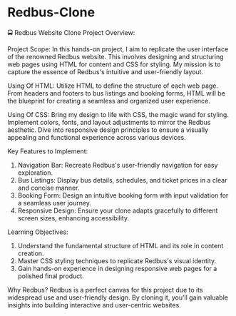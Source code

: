 # Redbus-Clone
🚍 Redbus Website Clone Project Overview:

Project Scope:
In this hands-on project, I aim to replicate the user interface of the renowned Redbus website. This involves designing and structuring web pages using HTML for content and CSS for styling. My mission is to capture the essence of Redbus's intuitive and user-friendly layout.

Using Of HTML:
Utilize HTML to define the structure of each web page. From headers and footers to bus listings and booking forms, HTML will be the blueprint for creating a seamless and organized user experience.

Using Of CSS:
Bring my design to life with CSS, the magic wand for styling. Implement colors, fonts, and layout adjustments to mirror the Redbus aesthetic. Dive into responsive design principles to ensure a visually appealing and functional experience across various devices.

Key Features to Implement:
1. Navigation Bar: Recreate Redbus's user-friendly navigation for easy exploration.
2. Bus Listings: Display bus details, schedules, and ticket prices in a clear and concise manner.
3. Booking Form: Design an intuitive booking form with input validation for a seamless user journey.
4. Responsive Design: Ensure your clone adapts gracefully to different screen sizes, enhancing accessibility.

Learning Objectives:
1. Understand the fundamental structure of HTML and its role in content creation.
2. Master CSS styling techniques to replicate Redbus's visual identity.
3. Gain hands-on experience in designing responsive web pages for a polished final product.

Why Redbus?
Redbus is a perfect canvas for this project due to its widespread use and user-friendly design. By cloning it, you'll gain valuable insights into building interactive and user-centric websites.
